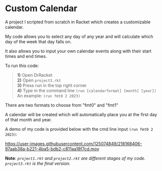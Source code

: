 # Custom Calendar

A project I scripted from scratch in Racket which creates a customizable calendar. 

My code allows you to select any day of any year and will calculate which day of the week that day falls on. 

It also allows you to input your own calendar events along with their start times and end times. 

To run this code: <br>
> **1)** Open DrRacket <br>
  **2)** Open `project3.rkt` <br>
  **3)** Press run in the top right corner <br>
  **4)** Type in the command line `(run [calendarformat] [month] [year])` <br>
  > An example: `(run fmt0 2 2023)` 

There are two formats to choose from "fmt0" and "fmt1" 

A calendar will be created which will automatically place you at the first day of that month and year. 

A demo of my code is provided below with the cmd line input `(run fmt0 2 2023)`:

https://user-images.githubusercontent.com/125074849/218168406-97aab38a-b221-4ba5-bdb2-c811aa18f7cd.mov

**Note**: 
  *`project1.rkt` and `project2.rkt` are different stages of my code. `project3.rkt` is the final version.*
